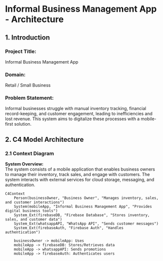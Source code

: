 # Informal Business Management App - Architecture

## 1. Introduction
### Project Title:
Informal Business Management App

### Domain:
Retail / Small Business

### Problem Statement:
Informal businesses struggle with manual inventory tracking, financial record-keeping, and customer engagement, leading to inefficiencies and lost revenue. This system aims to digitalize these processes with a mobile-first solution.

## 2. C4 Model Architecture

### 2.1 Context Diagram
**System Overview:**  
The system consists of a mobile application that enables business owners to manage their inventory, track sales, and engage with customers. The system interacts with external services for cloud storage, messaging, and authentication.

```mermaid
C4Context
    Person(businessOwner, "Business Owner", "Manages inventory, sales, and customer interactions")
    System(mobileApp, "Informal Business Management App", "Provides digital business tools")
    System_Ext(firebaseDB, "Firebase Database", "Stores inventory, sales, and customer data")
    System_Ext(whatsappAPI, "WhatsApp API", "Sends customer messages")
    System_Ext(firebaseAuth, "Firebase Auth", "Handles authentication")

    businessOwner -> mobileApp: Uses
    mobileApp -> firebaseDB: Stores/Retrieves data
    mobileApp -> whatsappAPI: Sends promotions
    mobileApp -> firebaseAuth: Authenticates users
